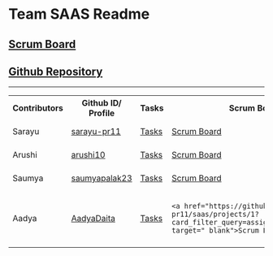 # Team SAAS Readme
## [Scrum Board](https://github.com/sarayu-pr11/saas/projects/1)
## [Github Repository](https://github.com/sarayu-pr11/saas)

***
<table id="readmeinformation">

<tr>
<th>Contributors</th>
<th>Github ID/ Profile</th>
<th>Tasks</th>
<th>Scrum Board</th>
<th>Commits</th>
<th>Github Pages</th>
</tr>

<tr>
<td>Sarayu</td>
<td>
<a href="https://github.com/sarayu-pr11" target="_blank">sarayu-pr11</a>
</td>
<td>
<a href="https://github.com/sarayu-pr11/saas/issues/assigned/sarayu-pr11" target="_blank">Tasks</a>
</td>
  <td>  <a href="https://github.com/sarayu-pr11/saas/projects/1" target="_blank">Scrum Board</a></td>
<td>  <a href="https://github.com/sarayu-pr11/saas/commits?author=sarayu-pr11" target="_blank">Commits</a>

</td>
<td>  <a href="https://sarayu-pr11.github.io/Sarayutri1/
" target="_blank">Github Page</a>

</td>
</tr>
<tr>
<td>Arushi</td>
<td>
  <a href="https://github.com/arushi10" target="_blank">arushi10</a>
</td>
<td>
<a href="https://github.com/sarayu-pr11/saas/issues?q=is%3Aopen+assignee%3A%40me" target="_blank">Tasks</a>
</td>
<td>
  <a href="https://github.com/sarayu-pr11/saas/projects/1" target="_blank">Scrum Board</a>
</td>
<td>
  <a href="https://github.com/sarayu-pr11/saas/commits?author=arushi10" target="_blank">Commits</a>
</td>
<td>
  <a href="https://arushi10.github.io/individual/" target="_blank">Github Page</a>
</td>

</tr>
<tr>
<td>Saumya</td>
<td>
  <a href="https://github.com/saumyapalk23" target="_blank">saumyapalak23</a>
</td>
<td>
<a href="https://github.com/sarayu-pr11/saas/issues?q=is%3Aopen+assignee%3A%40me" target="_blank">Tasks</a>
</td>
<td>
  <a href="https://github.com/sarayu-pr11/saas/projects/1" target="_blank">Scrum Board</a>
</td>
<td>
  <a href="https://github.com/sarayu-pr11/saas/commits?author=saumyapalk23" target="_blank">Commits</a>
</td>
<td>
  <a href="https://saumyapalk23.github.io/Saumya-Palakodety-Trimester-3-/" target="_blank">Github Page</a>
</td>



<td></td>
</tr>


<tr>
<td>Aadya</td>
<td>
  <a href="https://github.com/AadyaDaita" target="_blank">AadyaDaita</a>
</td>

   <td>
    <a href="https://github.com/sarayu-pr11/saas/issues?q=assignee%3AAadyaDaita+is%3Aopen" target="_blank">Tasks</a>
  </td>
  
<td>

    <a href="https://github.com/sarayu-pr11/saas/projects/1?card_filter_query=assignee%3Aaadyadaita" target="_blank">Scrum Board</a>

</td>
  <td>

      <a href="https://github.com/sarayu-pr11/saas/commits?author=AadyaDaita" target="_blank">Commits</a>
  </td>                                                                                                
                                                                                                  
<td>
 <a href="https://aadyadaita.github.io/indiv_repo/" target="_blank">Github Page</a>
  
  </td>

